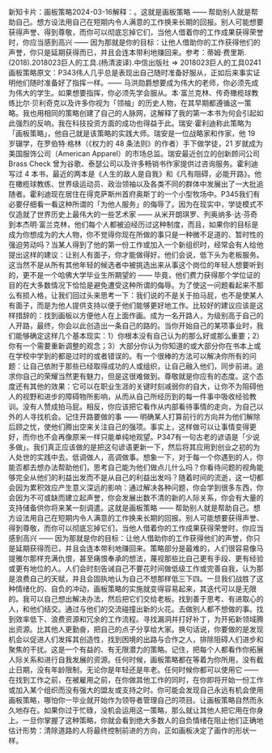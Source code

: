 

新知卡片：画板策略2024-03-16解释：。这就是画板策略 —— 帮助别人就是帮助自己。想方设法用自己在短期内令人满意的工作换来长期的回报。别人可能想要获得声誉、得到尊敬，而你可以彻底忘掉它们，当他人借着你的工作成果获得荣誉时，你应当感到高兴 —— 因为那就是你的目标：让他人借助你的工作获得他们的声誉，你只是延期获得而已，并且会连本带利地赚回来。参考：蒂姆·费里斯.(2018).2018023巨人的工具.(杨清波译).中信出版社 => 2018023巨人的工具0241画板策略原文：P343伟人几乎总是表现出自己随时准备好服从，正如后来事实证明他们随时准备好了指挥一样。—— 马洪勋爵想要成为伟大的老师，你必须先成为伟大的学生。如果想要指挥，你必须先学会服从。本·富兰克林、传奇橄榄球教练比尔·贝利奇克以及许多你视为「领袖」的历史人物，在其早期都遵循这一策略。我也用相同的策略创建了自己的人脉网，这解释了我的第一本书为何会引起如此强烈的反响，我在科技投资方面的成功也得益于此。瑞安·霍利迪称此策略为「画板策略」，他自己就是该策略的实践大师。瑞安是一位战略家和作家，他 19 岁辍学，在罗伯特·格林（《权力的 48 条法则》的作者）手下做学徒，21 岁就成为美国服饰公司（American Apparel）的市场总监。瑞安最近创立的创新顾问公司 Brass Check 曾为谷歌、泰瑟公司以及许多畅销书作家提供过咨询服务。霍利迪写过 4 本书，最近的两本是《人生的敌人是自我》和《凡有阻碍，必能开路》。他在橄榄球教练、世界级运动员、政治领袖以及各类不同的群体中发展出了一大批追随者。霍利迪现在居住在得克萨斯州首府奥斯丁的一个小型牧场中。P345我们有必要仔细看一看这种所谓的「为他人服务」的侮辱了。因为在现实中，学徒模式不仅造就了世界历史上最伟大的一些艺术家 —— 从米开朗琪罗、列奥纳多·达·芬奇到本杰明·富兰克林，他们每个人都被迫经历过这种制度，而且，如果你的目标是成为你想成为的大人物，你不觉得你现在所做的事只是一种微不足道的、暂时性的强迫劳动吗？当某人得到了他的第一份工作或加入一个新组织时，经常会有人给他提出这样的建议：让别人有面子，你才能做得好。他们会说，低下头为老板服务。这当然不是从所有其他年轻的候选者中被挑选出来从事这个岗位的年轻人想要听到的，更不是一个哈佛大学毕业生所期望的 —— 毕竟，他们费力获得那个学位证的目的在大多数情况下恰恰是避免遭受这种所谓的侮辱。为了使这一问题看起来不那么有损人格，让我们回过头来思考一下：我们说的不是关于拍马屁，也不是使某人有面子，而是为他人提供支持以便于他们能够更好地工作。比较好的建议应该是这样措辞的：找到画板以方便他人在上面作画。成为一名开路人，为级别高于自己的人开路，最终，你会以此创造出一条自己的路的。当你开始自己的某项事业时，我们能够确定这样几个基本现实：1）你根本没有自己认为的那么好或那么重要；2）你有一个需要重新调整的观念；3）大部分你认为你知道的或大部分你在书本上或在学校中学到的都是过时的或者错误的。有一个很棒的方法可以解决你所有的问题：让自己依附于那些已经取得成功的人或组织，让自己融入他们，同步前进。追求你自己的荣耀当然更有魅力，但是这很难做到。尊敬就是你应有的态度。这个态度还有其他的效果：它可以在职业生涯的关键时刻减弱你的自大，让你不为阻碍他人的视野和进步的障碍物所影响，从而从自己所经历到的每一件事中吸收经验教训。没有人赞成拍马屁。相反，你应该把它看作从内部看待事情的走向，为自己以外的人寻找机会。记住开路要做的事 —— 明确某人打算前行的方向并为他们解除后顾之忧，使他们腾出空来关注自己的强项。事实上，这样做可以让事情变得更好，而你也不会再像原来一样只能单纯地观望。P347有一句古老的谚语是「少说多做」。我们真正应该做的是把这句谚语更新一下，然后将其应用到创业之初的为人处世的实践中去。低调做人，高调做事。想象一下，对于每一个你遇到的人，你能否都去想办法帮助他们，思考自己能为他们做点儿什么吗？你看待问题的视角能够完全从他们的利益出发而不是从自己的利益出发吗？随着时间的流逝，这一切都会因为累积效应产生意义深远的影响：通过解决各种问题，你会学到很多东西，你会因为不可或缺而建立起声誉，你会发展出数不清的新的人际关系，你会有大量的支持储备供你将来某一刻调遣。这就是画板策略 —— 帮助别人就是帮助自己。想方设法用自己在短期内令人满意的工作换来长期的回报。别人可能想要获得声誉、得到尊敬，而你可以彻底忘掉它们，当他人借着你的工作成果获得荣誉时，你应当感到高兴 —— 因为那就是你的目标：让他人借助你的工作获得他们的声誉，你只是延期获得而已，并且会连本带利地赚回来。策略部分是最难的，人们很容易像马提雅尔那样充满仇恨，甚至痛恨奉承的想法，蔑视那些比自己更有手段、更有经验或更有地位的人。人们会时刻告诫自己不要花时间做低级工作或完善自我，认为那是浪费自己的天赋，并且会固执地认为自己不想那样低三下四。一旦我们战胜了这种情绪化的、自负的冲动，画板策略的实施就变得容易起来，其迭代可以是无限的。我可以自己想出解决办法，然后把它们交给老板。找到善于思考、有进取心的人，和他们结交。通过与他们的交流碰撞出新的火花。去做别人都不想做的事。找到效率低下、浪费资源和冗余的工作流程。寻找漏洞并打好补丁，为开拓新领域腾出资源。比其他人更勤奋，把自己的点子分享给大家。换句话说，你要做的是发现机会以促进人们发挥其创造性，找到困境的出路与合作之人，排除阻碍人们进步和聚焦的干扰。这是一个有益的、有无限潜力的策略。记住，把每个人都看作你拓展人际关系和进行自我发展的资源。任何时候，画板策略都在等着为你所用，没有截止日期，没有年龄限制，无论你是年轻还是年老。任何时候你都可以使用它 —— 在找到工作之前，在被雇用之前，在你做其他工作的同时，在你即将开始一份工作或加入某个组织而没有强大的盟友或支持之时。你可能会发现自己永远有机会使用画板策略，哪怕你一毕业就开始作为领导者管理自己的项目。让画板策略自然而永久地存在。如果你过于忙碌，没机会运用这一策略，那么就让其他人把它用在你身上。一旦你掌握了这种策略，你就会看到绝大多数人的自负情绪在阻止他们正确地估计形势：清除道路的人将最终控制前进的方向，正如画板决定了画作的形状一样。